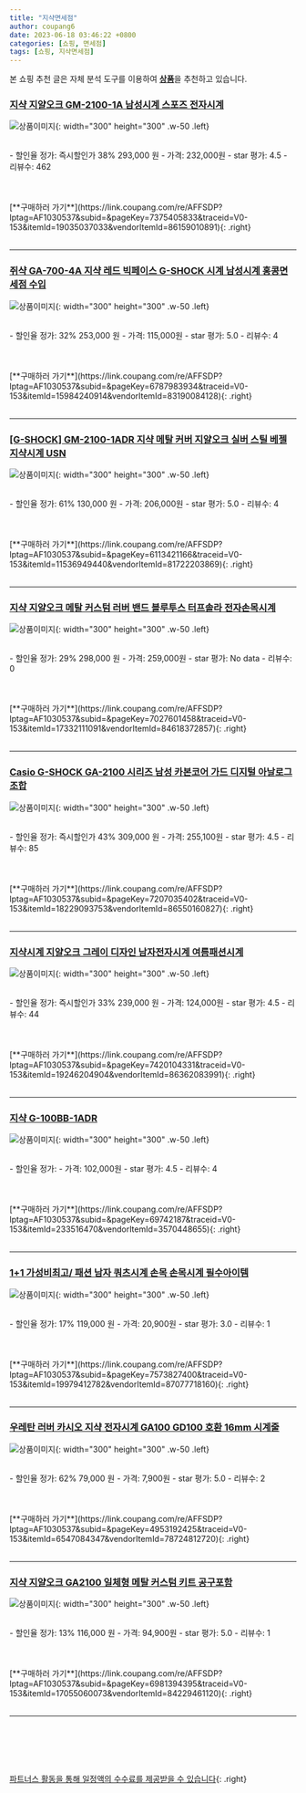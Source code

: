 ```yaml
---
title: "지샥면세점"
author: coupang6
date: 2023-06-18 03:46:22 +0800
categories: [쇼핑, 면세점]
tags: [쇼핑, 지샥면세점]
---
```


본 쇼핑 추천 글은 자체 분석 도구를 이용하여 [**상품**](https://link.coupang.com/a/bao1ui)을 추천하고 있습니다.

### [지샥 지얄오크 GM-2100-1A 남성시계 스포즈 전자시계](https://link.coupang.com/re/AFFSDP?lptag=AF1030537&subid=&pageKey=7375405833&traceid=V0-153&itemId=19035037033&vendorItemId=86159010891)

![상품이미지](https://thumbnail7.coupangcdn.com/thumbnails/remote/230x230ex/image/vendor_inventory/9447/28a592cb58ffe6a548c29448b450f3ab42af03415a9a6e987d233741ffb7.jpg){: width="300" height="300" .w-50 .left}


<br>
- 할인율 정가: 즉시할인가 38%  293,000   원
- 가격: 232,000원
- star 평가: 4.5
- 리뷰수: 462
<br>
<br>
<br>
<br>
[**구매하러 가기**](https://link.coupang.com/re/AFFSDP?lptag=AF1030537&subid=&pageKey=7375405833&traceid=V0-153&itemId=19035037033&vendorItemId=86159010891){: .right}
<br>
<br>

---

### [쥐샥 GA-700-4A 지샥 레드 빅페이스 G-SHOCK 시계 남성시계 홍콩면세점 수입](https://link.coupang.com/re/AFFSDP?lptag=AF1030537&subid=&pageKey=6787983934&traceid=V0-153&itemId=15984240914&vendorItemId=83190084128)

![상품이미지](https://thumbnail8.coupangcdn.com/thumbnails/remote/230x230ex/image/vendor_inventory/483d/38e102e28d43e73341a27d1d8ea224a12eb6252cd2cef6ae75ed96b19300.jpg){: width="300" height="300" .w-50 .left}


<br>
- 할인율 정가: 32%  253,000   원
- 가격: 115,000원
- star 평가: 5.0
- 리뷰수: 4
<br>
<br>
<br>
<br>
[**구매하러 가기**](https://link.coupang.com/re/AFFSDP?lptag=AF1030537&subid=&pageKey=6787983934&traceid=V0-153&itemId=15984240914&vendorItemId=83190084128){: .right}
<br>
<br>

---

### [[G-SHOCK] GM-2100-1ADR 지샥 메탈 커버 지얄오크 실버 스틸 베젤 지샥시계 USN](https://link.coupang.com/re/AFFSDP?lptag=AF1030537&subid=&pageKey=6113421166&traceid=V0-153&itemId=11536949440&vendorItemId=81722203869)

![상품이미지](https://thumbnail9.coupangcdn.com/thumbnails/remote/230x230ex/image/vendor_inventory/779b/f70a6b5dc2f868ce857003b8ad1060a414cd551533828c001727502a689b.jpg){: width="300" height="300" .w-50 .left}


<br>
- 할인율 정가: 61%  130,000   원
- 가격: 206,000원
- star 평가: 5.0
- 리뷰수: 4
<br>
<br>
<br>
<br>
[**구매하러 가기**](https://link.coupang.com/re/AFFSDP?lptag=AF1030537&subid=&pageKey=6113421166&traceid=V0-153&itemId=11536949440&vendorItemId=81722203869){: .right}
<br>
<br>

---

### [지샥 지얄오크 메탈 커스텀 러버 밴드 블루투스 터프솔라 전자손목시계](https://link.coupang.com/re/AFFSDP?lptag=AF1030537&subid=&pageKey=7027601458&traceid=V0-153&itemId=17332111091&vendorItemId=84618372857)

![상품이미지](https://thumbnail10.coupangcdn.com/thumbnails/remote/230x230ex/image/vendor_inventory/bc80/7a7697d2ce4ba3d41cedb205036dabd446db3bb9737fba2afefce8819cf1.jpg){: width="300" height="300" .w-50 .left}


<br>
- 할인율 정가: 29%  298,000   원
- 가격: 259,000원
- star 평가: No data
- 리뷰수: 0
<br>
<br>
<br>
<br>
[**구매하러 가기**](https://link.coupang.com/re/AFFSDP?lptag=AF1030537&subid=&pageKey=7027601458&traceid=V0-153&itemId=17332111091&vendorItemId=84618372857){: .right}
<br>
<br>

---

### [Casio G-SHOCK GA-2100 시리즈 남성 카본코어 가드 디지털 아날로그 조합](https://link.coupang.com/re/AFFSDP?lptag=AF1030537&subid=&pageKey=7207035402&traceid=V0-153&itemId=18229093753&vendorItemId=86550160827)

![상품이미지](https://thumbnail8.coupangcdn.com/thumbnails/remote/230x230ex/image/vendor_inventory/1b88/135b3649704cb6dbfa88229528d13c6728015beba586debe2bef023b687e.jpg){: width="300" height="300" .w-50 .left}


<br>
- 할인율 정가: 즉시할인가 43%  309,000   원
- 가격: 255,100원
- star 평가: 4.5
- 리뷰수: 85
<br>
<br>
<br>
<br>
[**구매하러 가기**](https://link.coupang.com/re/AFFSDP?lptag=AF1030537&subid=&pageKey=7207035402&traceid=V0-153&itemId=18229093753&vendorItemId=86550160827){: .right}
<br>
<br>

---

### [지샥시계 지얄오크 그레이 디자인 남자전자시계 여름패션시계](https://link.coupang.com/re/AFFSDP?lptag=AF1030537&subid=&pageKey=7420104331&traceid=V0-153&itemId=19246204904&vendorItemId=86362083991)

![상품이미지](https://thumbnail8.coupangcdn.com/thumbnails/remote/230x230ex/image/vendor_inventory/d6e2/7412ba08feb7430ab83a859bdd54aa2df34fb43af86bfab8a5bc74d924dc.jpg){: width="300" height="300" .w-50 .left}


<br>
- 할인율 정가: 즉시할인가 33%  239,000   원
- 가격: 124,000원
- star 평가: 4.5
- 리뷰수: 44
<br>
<br>
<br>
<br>
[**구매하러 가기**](https://link.coupang.com/re/AFFSDP?lptag=AF1030537&subid=&pageKey=7420104331&traceid=V0-153&itemId=19246204904&vendorItemId=86362083991){: .right}
<br>
<br>

---

### [지샥 G-100BB-1ADR](https://link.coupang.com/re/AFFSDP?lptag=AF1030537&subid=&pageKey=69742187&traceid=V0-153&itemId=233516470&vendorItemId=3570448655)

![상품이미지](https://thumbnail10.coupangcdn.com/thumbnails/remote/230x230ex/image/vendor_inventory/a93f/98eff4fe034d04fbd01a2f9ba7954f49ce8c3d9ae16269c74a96307e66ab.jpg){: width="300" height="300" .w-50 .left}


<br>
- 할인율 정가: 
- 가격: 102,000원
- star 평가: 4.5
- 리뷰수: 4
<br>
<br>
<br>
<br>
[**구매하러 가기**](https://link.coupang.com/re/AFFSDP?lptag=AF1030537&subid=&pageKey=69742187&traceid=V0-153&itemId=233516470&vendorItemId=3570448655){: .right}
<br>
<br>

---

### [1+1 가성비최고/ 패션 남자 쿼츠시계 손목 손목시계 필수아이템](https://link.coupang.com/re/AFFSDP?lptag=AF1030537&subid=&pageKey=7573827400&traceid=V0-153&itemId=19979412782&vendorItemId=87077718160)

![상품이미지](https://thumbnail7.coupangcdn.com/thumbnails/remote/230x230ex/image/vendor_inventory/806c/c84a7d5a252018bd1d86af92c6106ae6c3d96632ea601d37e2c4916c8e4c.png){: width="300" height="300" .w-50 .left}


<br>
- 할인율 정가: 17%  119,000   원
- 가격: 20,900원
- star 평가: 3.0
- 리뷰수: 1
<br>
<br>
<br>
<br>
[**구매하러 가기**](https://link.coupang.com/re/AFFSDP?lptag=AF1030537&subid=&pageKey=7573827400&traceid=V0-153&itemId=19979412782&vendorItemId=87077718160){: .right}
<br>
<br>

---

### [우레탄 러버 카시오 지샥 전자시계 GA100 GD100 호환 16mm 시계줄](https://link.coupang.com/re/AFFSDP?lptag=AF1030537&subid=&pageKey=4953192425&traceid=V0-153&itemId=6547084347&vendorItemId=78724812720)

![상품이미지](https://thumbnail9.coupangcdn.com/thumbnails/remote/230x230ex/image/vendor_inventory/c036/bdf905e3f6df67303e3d1635760b109665ae25aca88cf25f562951d10ccb.jpeg){: width="300" height="300" .w-50 .left}


<br>
- 할인율 정가: 62%  79,000   원
- 가격: 7,900원
- star 평가: 5.0
- 리뷰수: 2
<br>
<br>
<br>
<br>
[**구매하러 가기**](https://link.coupang.com/re/AFFSDP?lptag=AF1030537&subid=&pageKey=4953192425&traceid=V0-153&itemId=6547084347&vendorItemId=78724812720){: .right}
<br>
<br>

---

### [지샥 지얄오크 GA2100 일체형 메탈 커스텀 키트 공구포함](https://link.coupang.com/re/AFFSDP?lptag=AF1030537&subid=&pageKey=6981394395&traceid=V0-153&itemId=17055060073&vendorItemId=84229461120)

![상품이미지](https://thumbnail10.coupangcdn.com/thumbnails/remote/230x230ex/image/vendor_inventory/6aaa/5ab9c716d8e6211d23f3afe6c78762ffc3b117f2e09819d5621e9a8752b4.jpg){: width="300" height="300" .w-50 .left}


<br>
- 할인율 정가: 13%  116,000   원
- 가격: 94,900원
- star 평가: 5.0
- 리뷰수: 1
<br>
<br>
<br>
<br>
[**구매하러 가기**](https://link.coupang.com/re/AFFSDP?lptag=AF1030537&subid=&pageKey=6981394395&traceid=V0-153&itemId=17055060073&vendorItemId=84229461120){: .right}
<br>
<br>

---
<br><br><br><br><br> [파트너스 활동을 통해 일정액의 수수료를 제공받을 수 있습니다](https://link.coupang.com/a/bao1ui){: .right}